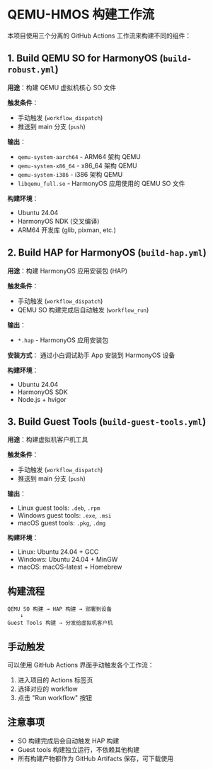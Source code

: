 # QEMU-HMOS 构建工作流

本项目使用三个分离的 GitHub Actions 工作流来构建不同的组件：

## 1. Build QEMU SO for HarmonyOS (`build-robust.yml`)

**用途**：构建 QEMU 虚拟机核心 SO 文件

**触发条件**：
- 手动触发 (`workflow_dispatch`)
- 推送到 main 分支 (`push`)

**输出**：
- `qemu-system-aarch64` - ARM64 架构 QEMU
- `qemu-system-x86_64` - x86_64 架构 QEMU
- `qemu-system-i386` - i386 架构 QEMU
- `libqemu_full.so` - HarmonyOS 应用使用的 QEMU SO 文件

**构建环境**：
- Ubuntu 24.04
- HarmonyOS NDK (交叉编译)
- ARM64 开发库 (glib, pixman, etc.)

## 2. Build HAP for HarmonyOS (`build-hap.yml`)

**用途**：构建 HarmonyOS 应用安装包 (HAP)

**触发条件**：
- 手动触发 (`workflow_dispatch`)
- QEMU SO 构建完成后自动触发 (`workflow_run`)

**输出**：
- `*.hap` - HarmonyOS 应用安装包

**安装方式**：
通过小白调试助手 App 安装到 HarmonyOS 设备

**构建环境**：
- Ubuntu 24.04
- HarmonyOS SDK
- Node.js + hvigor

## 3. Build Guest Tools (`build-guest-tools.yml`)

**用途**：构建虚拟机客户机工具

**触发条件**：
- 手动触发 (`workflow_dispatch`)
- 推送到 main 分支 (`push`)

**输出**：
- Linux guest tools: `.deb`, `.rpm`
- Windows guest tools: `.exe`, `.msi`
- macOS guest tools: `.pkg`, `.dmg`

**构建环境**：
- Linux: Ubuntu 24.04 + GCC
- Windows: Ubuntu 24.04 + MinGW
- macOS: macOS-latest + Homebrew

## 构建流程

```
QEMU SO 构建 → HAP 构建 → 部署到设备
    ↓
Guest Tools 构建 → 分发给虚拟机客户机
```

## 手动触发

可以使用 GitHub Actions 界面手动触发各个工作流：

1. 进入项目的 Actions 标签页
2. 选择对应的 workflow
3. 点击 "Run workflow" 按钮

## 注意事项

- SO 构建完成后会自动触发 HAP 构建
- Guest tools 构建独立运行，不依赖其他构建
- 所有构建产物都作为 GitHub Artifacts 保存，可下载使用
